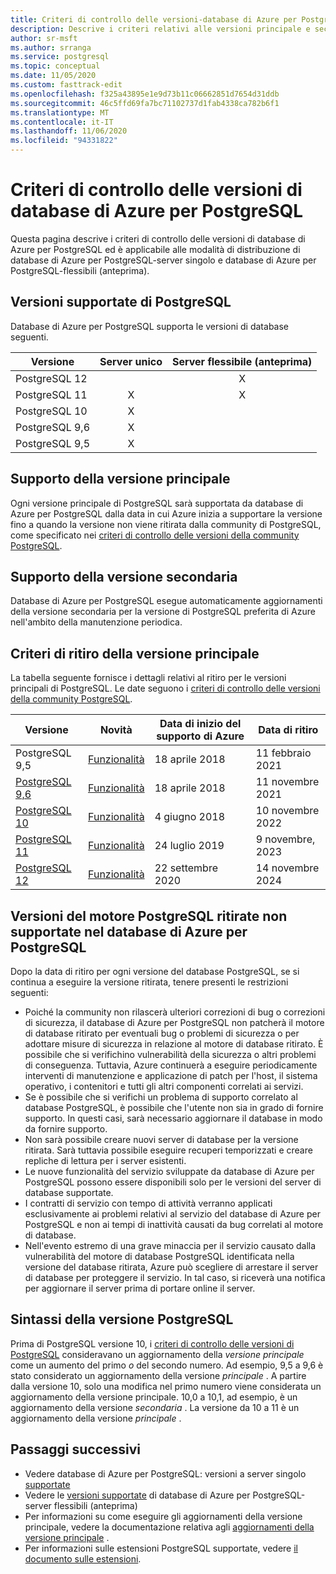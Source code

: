 ```yaml
---
title: Criteri di controllo delle versioni-database di Azure per PostgreSQL-server singolo e server flessibile (anteprima)
description: Descrive i criteri relativi alle versioni principale e secondaria di Postgres nel database di Azure per PostgreSQL-server singolo.
author: sr-msft
ms.author: srranga
ms.service: postgresql
ms.topic: conceptual
ms.date: 11/05/2020
ms.custom: fasttrack-edit
ms.openlocfilehash: f325a43895e1e9d73b11c06662851d7654d31ddb
ms.sourcegitcommit: 46c5ffd69fa7bc71102737d1fab4338ca782b6f1
ms.translationtype: MT
ms.contentlocale: it-IT
ms.lasthandoff: 11/06/2020
ms.locfileid: "94331822"
---
```

# <a name="azure-database-for-postgresql-versioning-policy"></a>Criteri di controllo delle versioni di database di Azure per PostgreSQL

Questa pagina descrive i criteri di controllo delle versioni di database di Azure per PostgreSQL ed è applicabile alle modalità di distribuzione di database di Azure per PostgreSQL-server singolo e database di Azure per PostgreSQL-flessibili (anteprima).

## <a name="supported--postgresql-versions"></a>Versioni supportate di PostgreSQL

Database di Azure per PostgreSQL supporta le versioni di database seguenti.

| Versione | Server unico | Server flessibile (anteprima) |
| ----- | :------: | :----: |
| PostgreSQL 12 |  | X  | 
| PostgreSQL 11 | X | X |
| PostgreSQL 10 | X |  |
| PostgreSQL 9,6 | X |  |
| PostgreSQL 9,5 | X |  |

## <a name="major-version-support"></a>Supporto della versione principale
Ogni versione principale di PostgreSQL sarà supportata da database di Azure per PostgreSQL dalla data in cui Azure inizia a supportare la versione fino a quando la versione non viene ritirata dalla community di PostgreSQL, come specificato nei [criteri di controllo delle versioni della community PostgreSQL](https://www.postgresql.org/support/versioning/).

## <a name="minor-version-support"></a>Supporto della versione secondaria
Database di Azure per PostgreSQL esegue automaticamente aggiornamenti della versione secondaria per la versione di PostgreSQL preferita di Azure nell'ambito della manutenzione periodica. 

## <a name="major-version-retirement-policy"></a>Criteri di ritiro della versione principale
La tabella seguente fornisce i dettagli relativi al ritiro per le versioni principali di PostgreSQL. Le date seguono i [criteri di controllo delle versioni della community PostgreSQL](https://www.postgresql.org/support/versioning/).

| Versione | Novità | Data di inizio del supporto di Azure | Data di ritiro|
| ----- | ----- | ------ | ----- |
| PostgreSQL 9,5| [Funzionalità](https://www.postgresql.org/docs/9.5/release-9-5.html)  | 18 aprile 2018    | 11 febbraio 2021
| [PostgreSQL 9,6](https://www.postgresql.org/about/news/postgresql-96-released-1703/) | [Funzionalità](https://wiki.postgresql.org/wiki/NewIn96) | 18 aprile 2018  | 11 novembre 2021
| [PostgreSQL 10](https://www.postgresql.org/about/news/postgresql-10-released-1786/) | [Funzionalità](https://wiki.postgresql.org/wiki/New_in_postgres_10) | 4 giugno 2018  | 10 novembre 2022
| [PostgreSQL 11](https://www.postgresql.org/about/news/postgresql-11-released-1894/) | [Funzionalità](https://www.postgresql.org/docs/11/release-11.html) | 24 luglio 2019  | 9 novembre, 2023
| [PostgreSQL 12](https://www.postgresql.org/about/news/postgresql-12-released-1976/) | [Funzionalità](https://www.postgresql.org/docs/12/release-12.html) | 22 settembre 2020  | 14 novembre 2024

## <a name="retired-postgresql-engine-versions-not-supported-in-azure-database-for-postgresql"></a>Versioni del motore PostgreSQL ritirate non supportate nel database di Azure per PostgreSQL

Dopo la data di ritiro per ogni versione del database PostgreSQL, se si continua a eseguire la versione ritirata, tenere presenti le restrizioni seguenti:
- Poiché la community non rilascerà ulteriori correzioni di bug o correzioni di sicurezza, il database di Azure per PostgreSQL non patcherà il motore di database ritirato per eventuali bug o problemi di sicurezza o per adottare misure di sicurezza in relazione al motore di database ritirato. È possibile che si verifichino vulnerabilità della sicurezza o altri problemi di conseguenza. Tuttavia, Azure continuerà a eseguire periodicamente interventi di manutenzione e applicazione di patch per l'host, il sistema operativo, i contenitori e tutti gli altri componenti correlati ai servizi.
- Se è possibile che si verifichi un problema di supporto correlato al database PostgreSQL, è possibile che l'utente non sia in grado di fornire supporto. In questi casi, sarà necessario aggiornare il database in modo da fornire supporto.
- Non sarà possibile creare nuovi server di database per la versione ritirata. Sarà tuttavia possibile eseguire recuperi temporizzati e creare repliche di lettura per i server esistenti.
- Le nuove funzionalità del servizio sviluppate da database di Azure per PostgreSQL possono essere disponibili solo per le versioni del server di database supportate.
- I contratti di servizio con tempo di attività verranno applicati esclusivamente ai problemi relativi al servizio del database di Azure per PostgreSQL e non ai tempi di inattività causati da bug correlati al motore di database.  
- Nell'evento estremo di una grave minaccia per il servizio causato dalla vulnerabilità del motore di database PostgreSQL identificata nella versione del database ritirata, Azure può scegliere di arrestare il server di database per proteggere il servizio. In tal caso, si riceverà una notifica per aggiornare il server prima di portare online il server.

## <a name="postgresql-version-syntax"></a>Sintassi della versione PostgreSQL
Prima di PostgreSQL versione 10, i [criteri di controllo delle versioni di PostgreSQL](https://www.postgresql.org/support/versioning/) consideravano un aggiornamento della _versione principale_ come un aumento del primo _o_ del secondo numero. Ad esempio, 9,5 a 9,6 è stato considerato un aggiornamento della versione _principale_ . A partire dalla versione 10, solo una modifica nel primo numero viene considerata un aggiornamento della versione principale. 10,0 a 10,1, ad esempio, è un aggiornamento della versione _secondaria_ . La versione da 10 a 11 è un aggiornamento della versione _principale_ .

## <a name="next-steps"></a>Passaggi successivi
- Vedere database di Azure per PostgreSQL: versioni a server singolo [supportate](./concepts-supported-versions.md)
- Vedere le [versioni supportate](flexible-server/concepts-supported-versions.md) di database di Azure per PostgreSQL-server flessibili (anteprima)
- Per informazioni su come eseguire gli aggiornamenti della versione principale, vedere la documentazione relativa agli [aggiornamenti della versione principale](how-to-upgrade-using-dump-and-restore.md) .
- Per informazioni sulle estensioni PostgreSQL supportate, vedere [il documento sulle estensioni](concepts-extensions.md).
